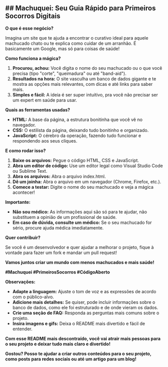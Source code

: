 ## **## Machuquei: Seu Guia Rápido para Primeiros Socorros Digitais**

**O que é esse negócio?**

Imagina um site que te ajuda a encontrar o curativo ideal para aquele machucado chato ou te explica como cuidar de um arranhão. É basicamente um Google, mas só para coisas de saúde! 

**Como funciona a mágica?**

1. **Procurou, achou:** Você digita o nome do seu machucado ou o que você precisa (tipo "corte", "queimadura" ou até "band-aid").
2. **Resultados na hora:** O site vasculha um banco de dados gigante e te mostra as opções mais relevantes, com dicas e até links para saber mais.
3. **Simples e fácil:** A ideia é ser super intuitivo, pra você não precisar ser um expert em saúde para usar.

**Quais as ferramentas usadas?**

* **HTML:** A base da página, a estrutura bonitinha que você vê no navegador.
* **CSS:** O estilista da página, deixando tudo bonitinho e organizado.
* **JavaScript:** O cérebro da operação, fazendo tudo funcionar e respondendo aos seus cliques.

**E como rodar isso?**

1. **Baixe os arquivos:** Pegue o código HTML, CSS e JavaScript.
2. **Abra um editor de código:** Use um editor legal como Visual Studio Code ou Sublime Text.
3. **Abra os arquivos:** Abra o arquivo index.html.
4. **Dê um joinha:** Abra o arquivo em um navegador (Chrome, Firefox, etc.).
5. **Comece a testar:** Digite o nome do seu machucado e veja a mágica acontecer!

**Importante:**

* **Não sou médico:** As informações aqui são só para te ajudar, não substituem a opinião de um profissional de saúde.
* **Em caso de dúvida, consulte um médico:** Se o seu machucado for sério, procure ajuda médica imediatamente.

**Quer contribuir?**

Se você é um desenvolvedor e quer ajudar a melhorar o projeto, fique à vontade para fazer um fork e mandar um pull request!

**Vamos juntos criar um mundo com menos machucados e mais saúde!**

**#Machuquei #PrimeirosSocorros #CódigoAberto**

**Observações:**

* **Adapte a linguagem:** Ajuste o tom de voz e as expressões de acordo com o público-alvo.
* **Adicione mais detalhes:** Se quiser, pode incluir informações sobre o banco de dados, como ele foi estruturado e de onde vieram os dados.
* **Crie uma seção de FAQ:** Responda as perguntas mais comuns sobre o projeto.
* **Insira imagens e gifs:** Deixa o README mais divertido e fácil de entender.

**Com esse README mais descontraído, você vai atrair mais pessoas para o seu projeto e deixar tudo mais claro e divertido!**

**Gostou? Posso te ajudar a criar outros conteúdos para o seu projeto, como posts para redes sociais ou até um artigo para um blog!**
